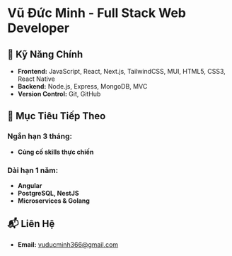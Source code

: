 # Vũ Đức Minh - Full Stack Web Developer

## 🔑 Kỹ Năng Chính

- **Frontend:** JavaScript, React, Next.js, TailwindCSS, MUI, HTML5, CSS3, React Native
- **Backend:** Node.js, Express, MongoDB, MVC
- **Version Control:** Git, GitHub

## 🚀 Mục Tiêu Tiếp Theo

### Ngắn hạn 3 tháng:
- **Củng cố skills thực chiến**

### Dài hạn 1 năm:
- **Angular**
- **PostgreSQL, NestJS**
- **Microservices & Golang**

## 📬 Liên Hệ
- **Email:** [vuducminh366@gmail.com](mailto:vuducminh366@gmail.com)
